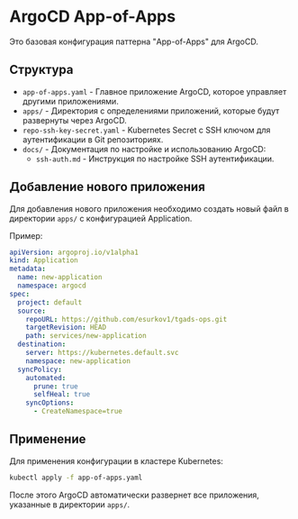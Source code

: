 # ArgoCD App-of-Apps

Это базовая конфигурация паттерна "App-of-Apps" для ArgoCD.

## Структура

- `app-of-apps.yaml` - Главное приложение ArgoCD, которое управляет другими приложениями.
- `apps/` - Директория с определениями приложений, которые будут развернуты через ArgoCD.
- `repo-ssh-key-secret.yaml` - Kubernetes Secret с SSH ключом для аутентификации в Git репозиториях.
- `docs/` - Документация по настройке и использованию ArgoCD:
  - `ssh-auth.md` - Инструкция по настройке SSH аутентификации.

## Добавление нового приложения

Для добавления нового приложения необходимо создать новый файл в директории `apps/` с конфигурацией Application.

Пример:
```yaml
apiVersion: argoproj.io/v1alpha1
kind: Application
metadata:
  name: new-application
  namespace: argocd
spec:
  project: default
  source:
    repoURL: https://github.com/esurkov1/tgads-ops.git
    targetRevision: HEAD
    path: services/new-application
  destination:
    server: https://kubernetes.default.svc
    namespace: new-application
  syncPolicy:
    automated:
      prune: true
      selfHeal: true
    syncOptions:
      - CreateNamespace=true
```

## Применение

Для применения конфигурации в кластере Kubernetes:

```bash
kubectl apply -f app-of-apps.yaml
```

После этого ArgoCD автоматически развернет все приложения, указанные в директории `apps/`.
